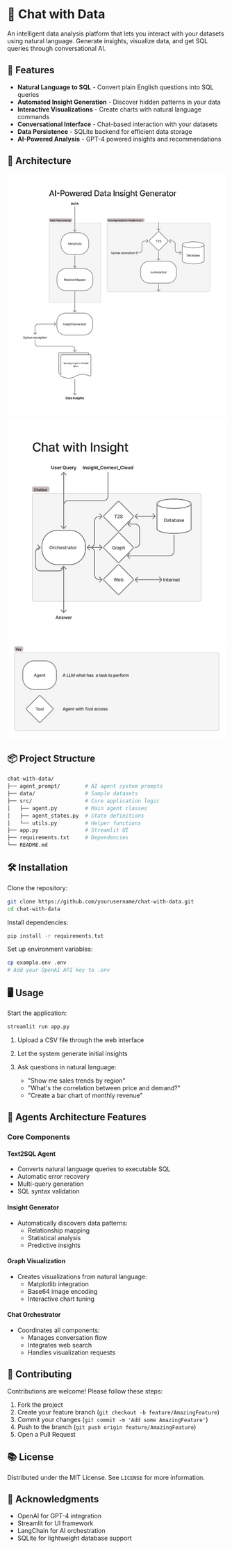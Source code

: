 # 💬 Chat with Data

An intelligent data analysis platform that lets you interact with your datasets using natural language. Generate insights, visualize data, and get SQL queries through conversational AI.

## 🚀 Features

- **Natural Language to SQL** - Convert plain English questions into SQL queries
- **Automated Insight Generation** - Discover hidden patterns in your data
- **Interactive Visualizations** - Create charts with natural language commands
- **Conversational Interface** - Chat-based interaction with your datasets
- **Data Persistence** - SQLite backend for efficient data storage
- **AI-Powered Analysis** - GPT-4 powered insights and recommendations

## 🎯 Architecture

![Demo](data/insight_generator.png)
![Demo](data/chat_bot.png)
![Demo](data/key.png)

## 📦 Project Structure

```bash
chat-with-data/
├── agent_prompt/        # AI agent system prompts
├── data/                # Sample datasets
├── src/                 # Core application logic
│   ├── agent.py         # Main agent classes
│   ├── agent_states.py  # State definitions
│   └── utils.py         # Helper functions
├── app.py               # Streamlit UI
├── requirements.txt     # Dependencies
└── README.md
```

## 🛠️ Installation

Clone the repository:

```bash
git clone https://github.com/yourusername/chat-with-data.git
cd chat-with-data
```

Install dependencies:

```bash
pip install -r requirements.txt
```

Set up environment variables:

```bash
cp example.env .env
# Add your OpenAI API key to .env
```

## 🖥️ Usage

Start the application:

```bash
streamlit run app.py
```

1. Upload a CSV file through the web interface
2. Let the system generate initial insights
3. Ask questions in natural language:

   - "Show me sales trends by region"
   - "What's the correlation between price and demand?"
   - "Create a bar chart of monthly revenue"

## 🤖 Agents Architecture Features

### Core Components

#### Text2SQL Agent

- Converts natural language queries to executable SQL
- Automatic error recovery
- Multi-query generation
- SQL syntax validation

#### Insight Generator

- Automatically discovers data patterns:
  - Relationship mapping
  - Statistical analysis
  - Predictive insights

#### Graph Visualization

- Creates visualizations from natural language:
  - Matplotlib integration
  - Base64 image encoding
  - Interactive chart tuning

#### Chat Orchestrator

- Coordinates all components:
  - Manages conversation flow
  - Integrates web search
  - Handles visualization requests

## 🌟 Contributing

Contributions are welcome! Please follow these steps:

1. Fork the project
2. Create your feature branch (`git checkout -b feature/AmazingFeature`)
3. Commit your changes (`git commit -m 'Add some AmazingFeature'`)
4. Push to the branch (`git push origin feature/AmazingFeature`)
5. Open a Pull Request

## 📚 License

Distributed under the MIT License. See `LICENSE` for more information.

## 🙏 Acknowledgments

- OpenAI for GPT-4 integration
- Streamlit for UI framework
- LangChain for AI orchestration
- SQLite for lightweight database support
